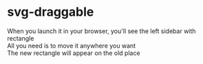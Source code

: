 # svg-draggable

When you launch it in your browser, you'll see the left sidebar with rectangle  
All you need is to move it anywhere you want  
The new rectangle will appear on the old place
